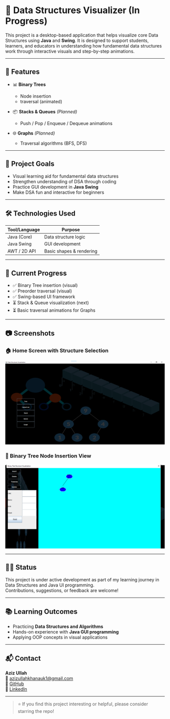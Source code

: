 # 🧠 Data Structures Visualizer (In Progress)

This project is a desktop-based application that helps visualize core Data Structures using **Java** and **Swing**. It is designed to support students, learners, and educators in understanding how fundamental data structures work through interactive visuals and step-by-step animations.

---

## 📌 Features

- 📊 **Binary Trees**
  - Node insertion
  - traversal (animated)

- 📦 **Stacks & Queues** *(Planned)*
  - Push / Pop / Enqueue / Dequeue animations

- 🌐 **Graphs** *(Planned)*  
  - Traversal algorithms (BFS, DFS)

---

## 🎯 Project Goals

- Visual learning aid for fundamental data structures
- Strengthen understanding of DSA through coding
- Practice GUI development in **Java Swing**
- Make DSA fun and interactive for beginners

---

## 🛠️ Technologies Used

| Tool/Language | Purpose                    |
|---------------|-----------------------------|
| Java (Core)   | Data structure logic        |
| Java Swing    | GUI development             |
| AWT / 2D API  | Basic shapes & rendering    |

---

## 🚧 Current Progress

- ✅ Binary Tree insertion (visual)
- ✅ Preorder traversal (visual)
- ✅ Swing-based UI framework
- ⏳ Stack & Queue visualization (next)
- ⏳ Basic traversal animations for Graphs

---

## 📷 Screenshots

### 🏠 Home Screen with Structure Selection
![Home Screen](./home.png)

### 🌲 Binary Tree Node Insertion View
![Binary Tree Insertion](./inserting%20in%20a%20binary%20tree.png)

---

## 👨‍💻 Status

This project is under active development as part of my learning journey in Data Structures and Java UI programming.  
Contributions, suggestions, or feedback are welcome!

---

## 📚 Learning Outcomes

- Practicing **Data Structures and Algorithms**
- Hands-on experience with **Java GUI programming**
- Applying OOP concepts in visual applications

---

## 📬 Contact

**Aziz Ullah**  
📧 azizullahkhanauk1@gmail.com  
🔗 [GitHub](https://github.com/Azizkhan-ak)  
🔗 [LinkedIn](https://www.linkedin.com/in/aziz-ullah-490631180/)

---

> ⭐ If you find this project interesting or helpful, please consider starring the repo!

